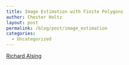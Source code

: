 ```yaml
---
title: Image Estimation with Finite Polygons
author: Chester Holtz
layout: post
permalink: /blog/post/image_estimation
categories:
  - Uncategorized
---
```


[Richard Alsing][1]

[1]: http://rogeralsing.com/2008/12/07/genetic-programming-evolution-of-mona-lisa/